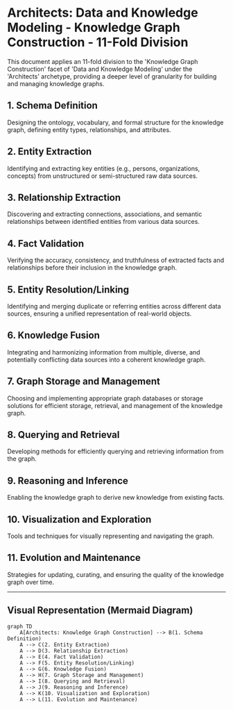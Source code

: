 # Architects: Data and Knowledge Modeling - Knowledge Graph Construction - 11-Fold Division

This document applies an 11-fold division to the 'Knowledge Graph Construction' facet of 'Data and Knowledge Modeling' under the 'Architects' archetype, providing a deeper level of granularity for building and managing knowledge graphs.

## 1. Schema Definition

Designing the ontology, vocabulary, and formal structure for the knowledge graph, defining entity types, relationships, and attributes.

## 2. Entity Extraction

Identifying and extracting key entities (e.g., persons, organizations, concepts) from unstructured or semi-structured raw data sources.

## 3. Relationship Extraction

Discovering and extracting connections, associations, and semantic relationships between identified entities from various data sources.

## 4. Fact Validation

Verifying the accuracy, consistency, and truthfulness of extracted facts and relationships before their inclusion in the knowledge graph.

## 5. Entity Resolution/Linking

Identifying and merging duplicate or referring entities across different data sources, ensuring a unified representation of real-world objects.

## 6. Knowledge Fusion

Integrating and harmonizing information from multiple, diverse, and potentially conflicting data sources into a coherent knowledge graph.

## 7. Graph Storage and Management

Choosing and implementing appropriate graph databases or storage solutions for efficient storage, retrieval, and management of the knowledge graph.

## 8. Querying and Retrieval

Developing methods for efficiently querying and retrieving information from the graph.

## 9. Reasoning and Inference

Enabling the knowledge graph to derive new knowledge from existing facts.

## 10. Visualization and Exploration

Tools and techniques for visually representing and navigating the graph.

## 11. Evolution and Maintenance

Strategies for updating, curating, and ensuring the quality of the knowledge graph over time.

---

## Visual Representation (Mermaid Diagram)

```mermaid
graph TD
    A[Architects: Knowledge Graph Construction] --> B(1. Schema Definition)
    A --> C(2. Entity Extraction)
    A --> D(3. Relationship Extraction)
    A --> E(4. Fact Validation)
    A --> F(5. Entity Resolution/Linking)
    A --> G(6. Knowledge Fusion)
    A --> H(7. Graph Storage and Management)
    A --> I(8. Querying and Retrieval)
    A --> J(9. Reasoning and Inference)
    A --> K(10. Visualization and Exploration)
    A --> L(11. Evolution and Maintenance)
```